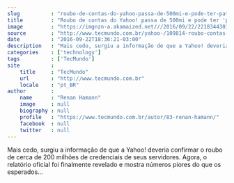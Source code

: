 ```yaml
---
slug          : "roubo-de-contas-do-yahoo-passa-de-500mi-e-pode-ter-patrocinio-de-governo"
title         : "Roubo de contas do Yahoo! passa de 500mi e pode ter 'patrocínio de governo'"
image         : "https://imgnzn-a.akamaized.net///2016/09/22/22183443011206-t1200x480.jpg"
source        : "http://www.tecmundo.com.br/yahoo-/109814-roubo-contas-yahoo-passa-500mi-ter-patrocinio-de-governo.htm"
date          : "2016-09-22T18:36:21-03:00"
description   : "Mais cedo, surgiu a informação de que a Yahoo! deveria confirmar o roubo de cerca de 200 milhões de credenciais de seus servidores. Agora, o relatório oficial foi finalmente revelado e mostra números piores do que os esperados..."
categories    : ['technology']
tags          : ['TecMundo']
site          :
    title     : "TecMundo"
    url       : "http://www.tecmundo.com.br"
    locale    : "pt_BR"
author        :
    name      : "Renan Hamann"
    image     : null
    biography : null
    profile   : "https://www.tecmundo.com.br/autor/83-renan-hamann/"
    facebook  : null
    twitter   : null
---
```


Mais cedo, surgiu a informação de que a Yahoo! deveria confirmar o roubo de cerca de 200 milhões de credenciais de seus servidores. Agora, o relatório oficial foi finalmente revelado e mostra números piores do que os esperados...
